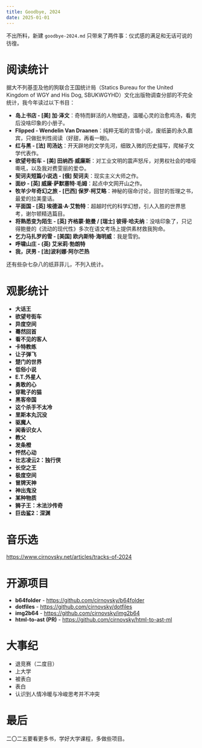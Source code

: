 ```yaml
---
title: Goodbye, 2024
date: 2025-01-01
---
```


不出所料，新建 `goodbye-2024.md` 只带来了两件事：仪式感的满足和无话可说的彷徨。

# 阅读统计

据大不列基歪及他的狗联合王国统计局（Statics Bureau for the United Kingdom of WGY and His Dog, SBUKWGYHD）文化出版物调查分部的不完全统计，我今年读过以下书目：

- **岛上书店 - [美] 加·泽文**：奇特而鲜活的人物塑造，温暖心灵的治愈鸡汤，看完后没啥印象的小册子。
- **Flipped - Wendelin Van Draanen**：纯粹无垢的言情小说，废纸篓的永久嘉宾，只做批判性阅读（好甜，再看一眼)。
- **红与黑 - [法] 司汤达**：开天辟地的文学先河，细致入微的历史描写，爬梯子文学代表作。
- **欲望号街车 - [美] 田纳西·威廉斯**：对工业文明的震声怒斥，对男权社会的喑哑嘶吼，以及我对费雯丽的爱😍。
- **契诃夫短篇小说选 - [俄] 契诃夫**：现实主义大师之作。
- **面纱 - [英] 威廉·萨默塞特·毛姆**：起点中文网开山之作。
- **牧羊少年奇幻之旅 - [巴西] 保罗·柯艾略**：神秘的宿命讨论，回甘的哲理之书，最爱的拉美童话。
- **平面国 - [英] 埃德温·A·艾勃特**：超越时代的科学幻想，引人入胜的世界思考，谢尔顿精选篇目。
- **将熟悉变为陌生 - [英] 齐格蒙·鲍曼 / [瑞士] 彼得·哈夫纳**：没啥印象了，只记得鲍曼的《流动的现代性》多次在语文考场上提供素材救我狗命。
- **乞力马扎罗的雪 - [美国] 欧内斯特·海明威**：我是雪豹。
- **呼啸山庄 - (英) 艾米莉·勃朗特**
- **我，厌男 - [法]波利娜·阿尔芒热**

还有些杂七杂八的纸菲菲儿，不列入统计。

# 观影统计

- **大话王**
- **欲望号街车**
- **异度空间**
- **蓦然回首**
- **看不见的客人**
- **卡特教练**
- **让子弹飞**
- **楚门的世界**
- **低俗小说**
- **E.T.外星人**
- **勇敢的心**
- **穿靴子的猫**
- **黑客帝国**
- **这个杀手不太冷**
- **里斯本丸沉没**
- **驱魔人**
- **闻香识女人**
- **教父**
- **发条橙**
- **怦然心动**
- **壮志凌云2：独行侠**
- **长空之王**
- **极度空间**
- **冒牌天神**
- **神出鬼没**
- **某种物质**
- **狮子王：木法沙传奇**
- **巨齿鲨2：深渊**

# 音乐选

https://www.cirnovsky.net/articles/tracks-of-2024

# 开源项目

- **b64folder** - https://github.com/cirnovsky/b64folder
- **dotfiles** - https://github.com/cirnovsky/dotfiles
- **img2b64** - https://github.com/cirnovsky/img2b64
- **html-to-ast (PR)** - https://github.com/cirnovsky/html-to-ast-ml

# 大事纪

- 退竞赛（二度目）
- 上大学
- 被表白
- 表白
- 认识到人情冷暖与冷峻思考并不冲突

# 最后

二〇二五要看更多书，学好大学课程，多做些项目。